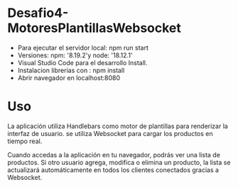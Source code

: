 # Desafio4-MotoresPlantillasWebsocket

* Para ejecutar el servidor local: npm run start 
* Versiones: npm: '8.19.2'y node: '18.12.1'
* Visual Studio Code para el desarrollo Install.
* Instalacion librerias con : npm install
* Abrir navegador en localhost:8080

# Uso
La aplicación utiliza Handlebars como motor de plantillas para renderizar la interfaz de usuario. se utiliza Websocket para cargar los productos en tiempo real.

Cuando accedas a la aplicación en tu navegador, podrás ver una lista de productos. Si otro usuario agrega, modifica o elimina un producto, la lista se actualizará automáticamente en todos los clientes conectados gracias a Websocket.
